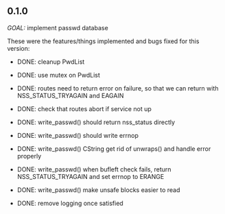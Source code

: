 0.1.0
-----

*GOAL:* implement passwd database

These were the features/things implemented and bugs fixed for this version:
- DONE: cleanup PwdList
- DONE: use mutex on PwdList

- DONE: routes need to return error on failure, so that we can return with NSS_STATUS_TRYAGAIN and EAGAIN
- DONE: check that routes abort if service not up

- DONE: write_passwd() should return nss_status directly
- DONE: write_passwd() should write errnop
- DONE: write_passwd() CString get rid of unwraps() and handle error properly
- DONE: write_passwd() when bufleft check fails, return NSS_STATUS_TRYAGAIN and set errnop to ERANGE
- DONE: write_passwd() make unsafe blocks easier to read

- DONE: remove logging once satisfied
